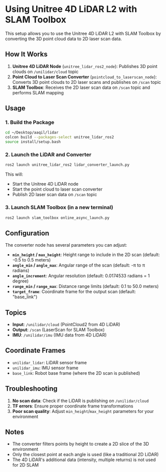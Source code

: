 # Using Unitree 4D LiDAR L2 with SLAM Toolbox

This setup allows you to use the Unitree 4D LiDAR L2 with SLAM Toolbox by converting the 3D point cloud data to 2D laser scan data.

## How It Works

1. **Unitree 4D LiDAR Node** (`unitree_lidar_ros2_node`): Publishes 3D point clouds on `/unilidar/cloud` topic
2. **Point Cloud to Laser Scan Converter** (`pointcloud_to_laserscan_node`): Converts 3D point clouds to 2D laser scans and publishes on `/scan` topic
3. **SLAM Toolbox**: Receives the 2D laser scan data on `/scan` topic and performs SLAM mapping

## Usage

### 1. Build the Package
```bash
cd ~/Desktop/aaqil/lidar
colcon build --packages-select unitree_lidar_ros2
source install/setup.bash
```

### 2. Launch the LiDAR and Converter
```bash
ros2 launch unitree_lidar_ros2 lidar_converter_launch.py
```

This will:
- Start the Unitree 4D LiDAR node
- Start the point cloud to laser scan converter
- Publish 2D laser scan data on `/scan` topic

### 3. Launch SLAM Toolbox (in a new terminal)
```bash
ros2 launch slam_toolbox online_async_launch.py
```

## Configuration

The converter node has several parameters you can adjust:

- **`min_height` / `max_height`**: Height range to include in the 2D scan (default: -0.5 to 0.5 meters)
- **`angle_min` / `angle_max`**: Angular range of the scan (default: -π to π radians)
- **`angle_increment`**: Angular resolution (default: 0.0174533 radians = 1 degree)
- **`range_min` / `range_max`**: Distance range limits (default: 0.1 to 50.0 meters)
- **`target_frame`**: Coordinate frame for the output scan (default: "base_link")

## Topics

- **Input**: `/unilidar/cloud` (PointCloud2 from 4D LiDAR)
- **Output**: `/scan` (LaserScan for SLAM Toolbox)
- **IMU**: `/unilidar/imu` (IMU data from 4D LiDAR)

## Coordinate Frames

- `unilidar_lidar`: LiDAR sensor frame
- `unilidar_imu`: IMU sensor frame  
- `base_link`: Robot base frame (where the 2D scan is published)

## Troubleshooting

1. **No scan data**: Check if the LiDAR is publishing on `/unilidar/cloud`
2. **TF errors**: Ensure proper coordinate frame transformations
3. **Poor scan quality**: Adjust `min_height`/`max_height` parameters for your environment

## Notes

- The converter filters points by height to create a 2D slice of the 3D environment
- Only the closest point at each angle is used (like a traditional 2D LiDAR)
- The 4D LiDAR's additional data (intensity, multiple returns) is not used for 2D SLAM 
